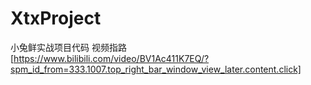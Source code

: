 # XtxProject
小兔鲜实战项目代码
视频指路 [https://www.bilibili.com/video/BV1Ac411K7EQ/?spm_id_from=333.1007.top_right_bar_window_view_later.content.click]
